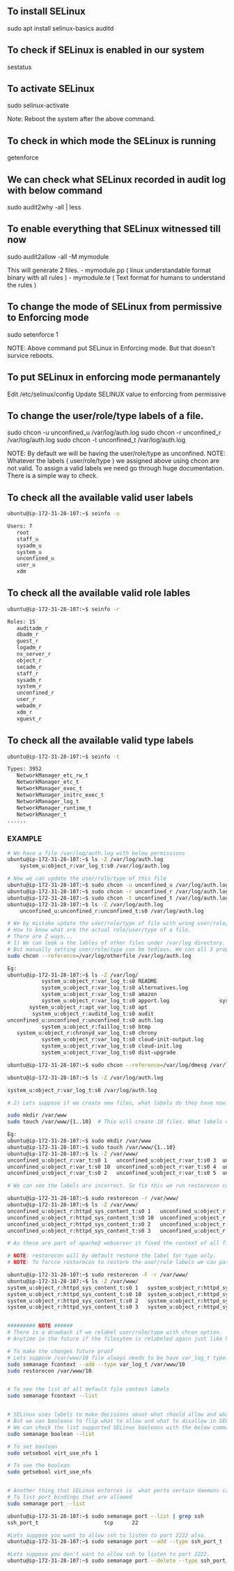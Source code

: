 



## To install SELinux
sudo apt install selinux-basics auditd

## To check if SELinux is enabled in our system
sestatus

## To activate SELinux
sudo selinux-activate

Note: Reboot the system after the above command.

## To check in which mode the SELinux is running
getenforce

## We can check what SELinux recorded in audit log with below command
sudo audit2why -all | less


## To enable everything that SELinux witnessed till now 
sudo audit2allow -all -M mymodule

This will generate 2 files.
    -   mymodule.pp ( linux understandable format binary with all rules )
    -   mymodule.te ( Text format for humans to understand the rules )

## To change the mode of SELinux from permissive to Enforcing mode
sudo setenforce 1

NOTE: Above command put SELinux in Enforcing mode. But that doesn't survice reboots.

## To put SELinux in enforcing mode permanantely
Edit /etc/selinux/config
Update SELINUX value to enforcing from permissive


## To change the user/role/type labels of a file.
sudo chcon -u unconfined_u /var/log/auth.log
sudo chcon -r unconfined_r /var/log/auth.log
sudo chcon -t unconfined_t /var/log/auth.log


NOTE: By default we will be having the user/role/type as unconfined.
NOTE: Whatever the labels ( user/role/type ) we assigned above using chcon are not valid. To assign a valid labels we need go through huge documentation.
There is a simple way to check.

## To check all the available valid user labels
```bash
ubuntu@ip-172-31-28-107:~$ seinfo -u

Users: 7
   root
   staff_u
   sysadm_u
   system_u
   unconfined_u
   user_u
   xdm

```

## To check all the available valid role lables
```bash
ubuntu@ip-172-31-28-107:~$ seinfo -r

Roles: 15
   auditadm_r
   dbadm_r
   guest_r
   logadm_r
   nx_server_r
   object_r
   secadm_r
   staff_r
   sysadm_r
   system_r
   unconfined_r
   user_r
   webadm_r
   xdm_r
   xguest_r
```

## To check all the available valid type labels 
```bash
ubuntu@ip-172-31-28-107:~$ seinfo -t

Types: 3952
   NetworkManager_etc_rw_t
   NetworkManager_etc_t
   NetworkManager_exec_t
   NetworkManager_initrc_exec_t
   NetworkManager_log_t
   NetworkManager_runtime_t
   NetworkManager_t
......
```

### EXAMPLE
```bash
# We have a file /var/log/auth.log with below permissions
ubuntu@ip-172-31-28-107:~$ ls -Z /var/log/auth.log
    system_u:object_r:var_log_t:s0 /var/log/auth.log

# Now we can update the user/role/type of this file
ubuntu@ip-172-31-28-107:~$ sudo chcon -u unconfined_u /var/log/auth.log
ubuntu@ip-172-31-28-107:~$ sudo chcon -r unconfined_r /var/log/auth.log
ubuntu@ip-172-31-28-107:~$ sudo chcon -t unconfined_t /var/log/auth.log
ubuntu@ip-172-31-28-107:~$ ls -Z /var/log/auth.log
    unconfined_u:unconfined_r:unconfined_t:s0 /var/log/auth.log

# We by mistake update the user/role/type of file with wrong user/role/type.
# How to know what are the actual role/user/type of a file.
# There are 2 ways...
# 1) We can look a the lables of other files under /var/log directory. If we are lucky we can find some other files in the directory.
# But manually setting user/role/type can be tedious. We can all 3 properties in one shot.
sudo chcon --reference=/var/log/otherfile /var/log/auth.log

Eg: 
ubuntu@ip-172-31-28-107:~$ ls -Z /var/log/
           system_u:object_r:var_log_t:s0 README                            system_u:object_r:var_log_t:s0 dmesg
           system_u:object_r:var_log_t:s0 alternatives.log                  system_u:object_r:var_log_t:s0 dmesg.0
           system_u:object_r:var_log_t:s0 amazon                            system_u:object_r:var_log_t:s0 dpkg.log
           system_u:object_r:var_log_t:s0 apport.log                system_u:object_r:systemd_journal_t:s0 journal
       system_u:object_r:apt_var_log_t:s0 apt                               system_u:object_r:var_log_t:s0 kern.log
        system_u:object_r:auditd_log_t:s0 audit                             system_u:object_r:var_log_t:s0 landscape
unconfined_u:unconfined_r:unconfined_t:s0 auth.log                          system_u:object_r:lastlog_t:s0 lastlog
           system_u:object_r:faillog_t:s0 btmp                              system_u:object_r:var_log_t:s0 private
   system_u:object_r:chronyd_var_log_t:s0 chrony                            system_u:object_r:var_log_t:s0 syslog
           system_u:object_r:var_log_t:s0 cloud-init-output.log         system_u:object_r:sysstat_log_t:s0 sysstat
           system_u:object_r:var_log_t:s0 cloud-init.log                    system_u:object_r:var_log_t:s0 unattended-upgrades
           system_u:object_r:var_log_t:s0 dist-upgrade                         system_u:object_r:wtmp_t:s0 wtmp

ubuntu@ip-172-31-28-107:~$ sudo chcon --reference=/var/log/dmesg /var/log/auth.log

ubuntu@ip-172-31-28-107:~$ ls -Z /var/log/auth.log

system_u:object_r:var_log_t:s0 /var/log/auth.log

# 2) Lets suppose if we create new files, what labels do they have now.

sudo mkdir /var/www
sudo touch /var/www/{1..10}  # This will create 10 files. What labels do they have now ?

Eg:
ubuntu@ip-172-31-28-107:~$ sudo mkdir /var/www
ubuntu@ip-172-31-28-107:~$ sudo touch /var/www/{1..10}
ubuntu@ip-172-31-28-107:~$ ls -Z /var/www/
unconfined_u:object_r:var_t:s0 1   unconfined_u:object_r:var_t:s0 3  unconfined_u:object_r:var_t:s0 6  unconfined_u:object_r:var_t:s0 9
unconfined_u:object_r:var_t:s0 10  unconfined_u:object_r:var_t:s0 4  unconfined_u:object_r:var_t:s0 7
unconfined_u:object_r:var_t:s0 2   unconfined_u:object_r:var_t:s0 5  unconfined_u:object_r:var_t:s0 8

# We can see the labels are incorrect. So fix this we run restorecon command ( restore context)

ubuntu@ip-172-31-28-107:~$ sudo restorecon -r /var/www/
ubuntu@ip-172-31-28-107:~$ ls -Z /var/www/
unconfined_u:object_r:httpd_sys_content_t:s0 1   unconfined_u:object_r:httpd_sys_content_t:s0 4  unconfined_u:object_r:httpd_sys_content_t:s0 8
unconfined_u:object_r:httpd_sys_content_t:s0 10  unconfined_u:object_r:httpd_sys_content_t:s0 5  unconfined_u:object_r:httpd_sys_content_t:s0 9
unconfined_u:object_r:httpd_sys_content_t:s0 2   unconfined_u:object_r:httpd_sys_content_t:s0 6
unconfined_u:object_r:httpd_sys_content_t:s0 3   unconfined_u:object_r:httpd_sys_content_t:s0 7

# As these are part of apache2 webserver it fixed the context of all files to httpd_sys_content_t

# NOTE: restorecon will by default restore the label for type only.
# NOTE: To forcce restorecon to restore the user/role labels we can pass force option

ubuntu@ip-172-31-28-107:~$ sudo restorecon -F -r /var/www/
ubuntu@ip-172-31-28-107:~$ ls -Z /var/www/
system_u:object_r:httpd_sys_content_t:s0 1   system_u:object_r:httpd_sys_content_t:s0 4  system_u:object_r:httpd_sys_content_t:s0 8
system_u:object_r:httpd_sys_content_t:s0 10  system_u:object_r:httpd_sys_content_t:s0 5  system_u:object_r:httpd_sys_content_t:s0 9
system_u:object_r:httpd_sys_content_t:s0 2   system_u:object_r:httpd_sys_content_t:s0 6
system_u:object_r:httpd_sys_content_t:s0 3   system_u:object_r:httpd_sys_content_t:s0 7


######### NOTE ######
# There is a drawback if we relabel user/role/type with chcon option.
# Anytime in the future if the filesytem is relabeled again just like how it happens when we install and activated the SELinux, our changes will be lost.

# To make the changes future proof
# Lets suppose /var/www/10 file always needs to be have var_log_t type.
sudo semanage fcontext --add --type var_log_t /var/www/10
sudo restorecon /var/www/10


# To see the list of all default file context labels
sudo semanage fcontext --list


# SELinux uses labels to make decisions about what should allow and what not to.
# But we can booleans to flip what to allow and what to disallow in SELinux a set of actions.
# We can check the list supported SELinux booleans with the below command
sudo semanage boolean --list

# To set boolean
sudo setsebool virt_use_nfs 1

# To see the boolean
sudo getsebool virt_use_nfs


# Another thing that SELinux enforces is  what ports certain daemons can bind to listen to for incoming connection.
# To list port bindings that are allowed
sudo semanage port --list

ubuntu@ip-172-31-28-107:~$ sudo semanage port --list | grep ssh
ssh_port_t                     tcp      22

#Lets suppose you want to allow ssh to listen to port 2222 also.
ubuntu@ip-172-31-28-107:~$ sudo semanage port --add --type ssh_port_t --proto tcp 2222

#Lets suppose you don't want to allow ssh to listen to port 2222.
ubuntu@ip-172-31-28-107:~$ sudo semanage port --delete --type ssh_port_t --proto tcp 2222

```